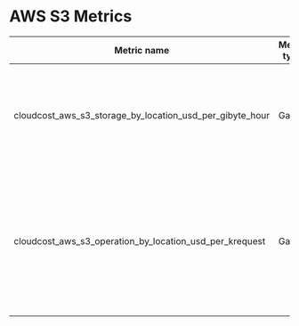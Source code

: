 # AWS S3 Metrics

| Metric name                                              | Metric type | Description                                                                               | Labels                                                                                                                                                                                              |
|----------------------------------------------------------|-------------|-------------------------------------------------------------------------------------------|-----------------------------------------------------------------------------------------------------------------------------------------------------------------------------------------------------|
| cloudcost_aws_s3_storage_by_location_usd_per_gibyte_hour | Gauge       | Storage cost of S3 objects by region, class, and tier. Cost represented in USD/(GiB*h)    | `region`=&lt;AWS region&gt; <br/> `class`=&lt;[AWS S3 storage class](https://aws.amazon.com/s3/storage-classes/)&gt;                                                                                |
| cloudcost_aws_s3_operation_by_location_usd_per_krequest  | Gauge       | Operation cost of S3 objects by region, class, and tier. Cost represented in USD/(1k req) | `region`=&lt;AWS region&gt; <br/> `class`=&lt;[AWS S3 storage class](https://aws.amazon.com/s3/storage-classes/)&gt; <br/> `tier`=&lt;[AWS S3 request tier](https://aws.amazon.com/s3/pricing/)&gt; |